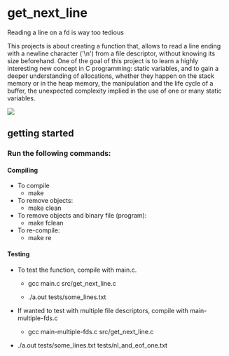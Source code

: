 # get_next_line
Reading a line on a fd is way too tedious

This projects is about creating a function that, allows to read a line ending with a newline character ('\n') from a file descriptor, without knowing its size beforehand. One of the goal of this project is to learn a highly interesting new concept in C programming: static variables, and to gain a deeper understanding of allocations, whether they happen on the stack memory or in the heap memory, the manipulation and the life cycle of a buffer, the unexpected complexity implied in the use of one or many static variables.

![](https://sun9-10.userapi.com/c857016/v857016542/74742/QMT1KedoLKs.jpg)

## getting started

### Run the following commands:
#### Compiling
+ To compile
  - make
+ To remove objects:
  - make clean
+ To remove objects and binary file (program):
   - make fclean
+ To re-compile:
  - make re

#### Testing
+ To test the function, compile with main.c.

  - gcc main.c src/get_next_line.c

  - ./a.out tests/some_lines.txt

+ If wanted to test with multiple file descriptors, compile with main-multiple-fds.c

  - gcc main-multiple-fds.c src/get_next_line.c

+ ./a.out tests/some_lines.txt tests/nl_and_eof_one.txt
